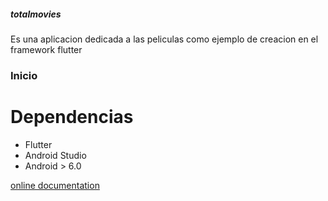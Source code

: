 ##### totalmovies

Es una aplicacion dedicada a las peliculas como ejemplo de creacion en el framework flutter

### Inicio

# Dependencias

- Flutter 
- Android Studio
- Android > 6.0

[online documentation](https://flutter.dev/docs)
